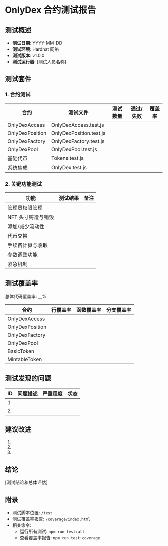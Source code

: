 # OnlyDex 合约测试报告

## 测试概述

- **测试日期**: YYYY-MM-DD
- **测试环境**: Hardhat 网络 
- **测试版本**: v1.0.0
- **测试运行器**: [测试人员名称]

## 测试套件

### 1. 合约测试

| 合约 | 测试文件 | 测试数量 | 通过/失败 | 覆盖率 |
|------|----------|----------|-----------|---------|
| OnlyDexAccess | OnlyDexAccess.test.js | | | |
| OnlyDexPosition | OnlyDexPosition.test.js | | | |
| OnlyDexFactory | OnlyDexFactory.test.js | | | |
| OnlyDexPool | OnlyDexPool.test.js | | | |
| 基础代币 | Tokens.test.js | | | |
| 系统集成 | OnlyDex.test.js | | | |

### 2. 关键功能测试

| 功能 | 测试结果 | 备注 |
|------|----------|------|
| 管理员权限管理 | | |
| NFT 头寸铸造与销毁 | | |
| 添加/减少流动性 | | |
| 代币交换 | | |
| 手续费计算与收取 | | |
| 参数调整功能 | | |
| 紧急机制 | | |

## 测试覆盖率

总体代码覆盖率: __%

| 合约 | 行覆盖率 | 函数覆盖率 | 分支覆盖率 |
|------|----------|------------|------------|
| OnlyDexAccess | | | |
| OnlyDexPosition | | | |
| OnlyDexFactory | | | |
| OnlyDexPool | | | |
| BasicToken | | | |
| MintableToken | | | |

## 测试发现的问题

| ID | 问题描述 | 严重程度 | 状态 |
|----|----------|----------|------|
| 1 | | | |
| 2 | | | |

## 建议改进

1. 
2. 
3. 

## 结论

[测试结论和总体评估]

## 附录

- 测试脚本位置: `/test`
- 测试覆盖率报告: `/coverage/index.html`
- 相关命令:
  - 运行所有测试: `npm run test:all`
  - 查看覆盖率报告: `npm run test:coverage` 